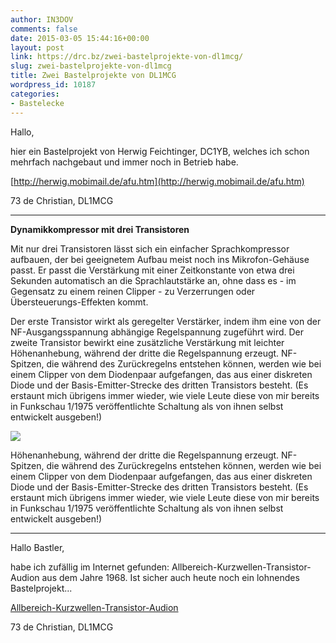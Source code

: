 ```yaml
---
author: IN3DOV
comments: false
date: 2015-03-05 15:44:16+00:00
layout: post
link: https://drc.bz/zwei-bastelprojekte-von-dl1mcg/
slug: zwei-bastelprojekte-von-dl1mcg
title: Zwei Bastelprojekte von DL1MCG
wordpress_id: 10187
categories:
- Bastelecke
---
```


Hallo,

hier ein Bastelprojekt von Herwig Feichtinger, DC1YB, welches ich schon mehrfach nachgebaut und immer noch in Betrieb habe.


[http://herwig.mobimail.de/afu.htm](http://herwig.mobimail.de/afu.htm)


73 de Christian, DL1MCG


*******************************
**Dynamikkompressor mit drei Transistoren**




Mit nur drei Transistoren lässt sich ein einfacher Sprachkompressor aufbauen, der bei geeignetem Aufbau meist noch ins Mikrofon-Gehäuse passt. Er passt die Verstärkung mit einer Zeitkonstante von etwa drei Sekunden automatisch an die Sprachlautstärke an, ohne dass es - im Gegensatz zu einem reinen Clipper - zu Verzerrungen oder Übersteuerungs-Effekten kommt.




Der erste Transistor wirkt als geregelter Verstärker, indem ihm eine von der NF-Ausgangsspannung abhängige Regelspannung zugeführt wird. Der zweite Transistor bewirkt eine zusätzliche Verstärkung mit leichter Höhenanhebung, während der dritte die Regelspannung erzeugt. NF-Spitzen, die während des Zurückregelns entstehen können, werden wie bei einem Clipper von dem Diodenpaar aufgefangen, das aus einer diskreten Diode und der Basis-Emitter-Strecke des dritten Transistors besteht. (Es erstaunt mich übrigens immer wieder, wie viele Leute diese von mir bereits in Funkschau 1/1975 veröffentlichte Schaltung als von ihnen selbst entwickelt ausgeben!)




![](http://herwig.mobimail.de/pic/dynkomp.gif)





Höhenanhebung, während der dritte die Regelspannung erzeugt. NF-Spitzen, die während des Zurückregelns entstehen können, werden wie bei einem Clipper von dem Diodenpaar aufgefangen, das aus einer diskreten Diode und der Basis-Emitter-Strecke des dritten Transistors besteht. (Es erstaunt mich übrigens immer wieder, wie viele Leute diese von mir bereits in Funkschau 1/1975 veröffentlichte Schaltung als von ihnen selbst entwickelt ausgeben!)




**************************************


Hallo Bastler,

habe ich zufällig im Internet gefunden:
Allbereich-Kurzwellen-Transistor-Audion aus dem Jahre 1968.
Ist sicher auch heute noch ein lohnendes Bastelprojekt...

[Allbereich-Kurzwellen-Transistor-Audion](https://drc.bz/wp-content/uploads/2015/03/Allbereich-Kurzwellen-Transistor-Audion.pdf)

73 de Christian, DL1MCG


